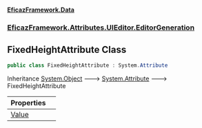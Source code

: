 #### [EficazFramework.Data](EficazFrameworkData.md 'EficazFramework Data')
### [EficazFramework.Attributes.UIEditor.EditorGeneration](EficazFrameworkData.md#EficazFramework.Attributes.UIEditor.EditorGeneration 'EficazFramework.Attributes.UIEditor.EditorGeneration')

## FixedHeightAttribute Class

```csharp
public class FixedHeightAttribute : System.Attribute
```

Inheritance [System.Object](https://docs.microsoft.com/en-us/dotnet/api/System.Object 'System.Object') &#129106; [System.Attribute](https://docs.microsoft.com/en-us/dotnet/api/System.Attribute 'System.Attribute') &#129106; FixedHeightAttribute

| Properties | |
| :--- | :--- |
| [Value](EficazFramework.Attributes.UIEditor.EditorGeneration/FixedHeightAttribute/Value.md 'EficazFramework.Attributes.UIEditor.EditorGeneration.FixedHeightAttribute.Value') | |
